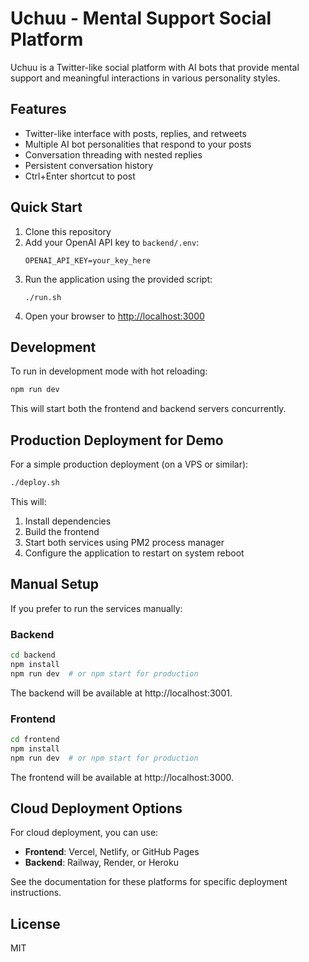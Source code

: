 # Uchuu - Mental Support Social Platform

Uchuu is a Twitter-like social platform with AI bots that provide mental support and meaningful interactions in various personality styles.

## Features

- Twitter-like interface with posts, replies, and retweets
- Multiple AI bot personalities that respond to your posts
- Conversation threading with nested replies
- Persistent conversation history
- Ctrl+Enter shortcut to post

## Quick Start

1. Clone this repository
2. Add your OpenAI API key to `backend/.env`:
   ```
   OPENAI_API_KEY=your_key_here
   ```
3. Run the application using the provided script:
   ```
   ./run.sh
   ```
4. Open your browser to [http://localhost:3000](http://localhost:3000)

## Development

To run in development mode with hot reloading:

```bash
npm run dev
```

This will start both the frontend and backend servers concurrently.

## Production Deployment for Demo

For a simple production deployment (on a VPS or similar):

```bash
./deploy.sh
```

This will:
1. Install dependencies
2. Build the frontend
3. Start both services using PM2 process manager
4. Configure the application to restart on system reboot

## Manual Setup

If you prefer to run the services manually:

### Backend

```bash
cd backend
npm install
npm run dev  # or npm start for production
```

The backend will be available at http://localhost:3001.

### Frontend

```bash
cd frontend
npm install
npm run dev  # or npm start for production
```

The frontend will be available at http://localhost:3000.

## Cloud Deployment Options

For cloud deployment, you can use:

- **Frontend**: Vercel, Netlify, or GitHub Pages
- **Backend**: Railway, Render, or Heroku

See the documentation for these platforms for specific deployment instructions.

## License

MIT 